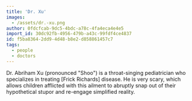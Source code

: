 ```yaml
---
title: 'Dr. Xu'
images:
  - /assets/dr.-xu.png
author: 0fdcfcab-9dc5-4bdc-a78c-4fa4eca4e4e5
import_id: 30dc92fb-4956-479b-a43c-99fdf4ce4837
id: f5ba8364-2dd9-4d48-b8e2-d858861457c7
tags:
  - people
  - doctors
---
```

Dr. Abriham Xu (pronounced "Shoo") is a throat-singing pediatrician who specializes in treating [Frick Richards] disease. He is very scary, which allows children afflicted with this ailment to abruptly snap out of their hypothetical stupor and re-engage simplified reality.